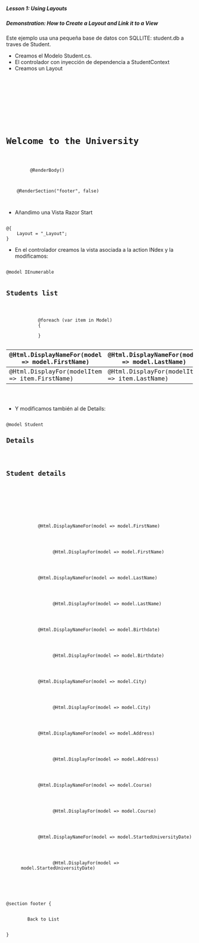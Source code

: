 ##### Lesson 1: Using Layouts
##### Demonstration: How to Create a Layout and Link it to a View


Este ejemplo usa una pequeña base de datos con SQLLITE:
student.db a traves de Student.

* Creamos el Modelo Student.cs.
* El controlador con inyección de dependencia a StudentContext
* Creamos un Layout

<pre><code>
<html>
<head>
    <meta name="viewport" content="width=device-width" />
    <title>@ViewBag.Title</title>
    <link type="text/css" rel="stylesheet" href="~/css/style-layout-example.css" />  <!-- Añadimos el style -->
</head>
<body>
    <h1>Welcome to the University</h1> <!-- Añadimos este h1 -->
    <div>  <!-- en   @@RenderBody()  es donde se pintaran las vistas que utilicen el layout-->
         @RenderBody() 
    </div>
	 <!-- puedo tener varias    @@RenderSection() -->
    @RenderSection("footer", false)
</body>
</html>
</code></pre>

* Añandimo una Vista Razor Start
<pre><code>
@{
    Layout = "_Layout";
}
</code></pre>

*  En el controlador creamos la vista asociada a la action INdex y la modificamos:

<pre><code>
@model IEnumerable<Student>

<h2>Students list</h2>
<div>
    <table class="table">
        <thead>
            <tr>
                <th>
                    @Html.DisplayNameFor(model => model.FirstName)
                </th>
                <th>
                    @Html.DisplayNameFor(model => model.LastName)
                </th>
                <th></th>
            </tr>
        </thead>
        <tbody>
            @foreach (var item in Model)
            {
                <tr>
                    <td>
                        @Html.DisplayFor(modelItem => item.FirstName)
                    </td>
                    <td>
                        @Html.DisplayFor(modelItem => item.LastName)
                    </td>
                    <td>
                        <a asp-action="Details" asp-route-id="@item.StudentId">Details</a>
                    </td>
                </tr>
            }
        </tbody>
    </table>
</div>
</code></pre>

* Y modificamos también al de Details:
<pre><code>
@model Student
<h2>Details</h2>

<h2>Student details</h2>

<div>
    <dl>
        <dt>
            @Html.DisplayNameFor(model => model.FirstName)
        </dt>
        <dd>
            @Html.DisplayFor(model => model.FirstName)
        </dd>
        <dt>
            @Html.DisplayNameFor(model => model.LastName)
        </dt>
        <dd>
            @Html.DisplayFor(model => model.LastName)
        </dd>
        <dt>
            @Html.DisplayNameFor(model => model.Birthdate)
        </dt>
        <dd>
            @Html.DisplayFor(model => model.Birthdate)
        </dd>
        <dt>
            @Html.DisplayNameFor(model => model.City)
        </dt>
        <dd>
            @Html.DisplayFor(model => model.City)
        </dd>
        <dt>
            @Html.DisplayNameFor(model => model.Address)
        </dt>
        <dd>
            @Html.DisplayFor(model => model.Address)
        </dd>
        <dt>
            @Html.DisplayNameFor(model => model.Course)
        </dt>
        <dd>
            @Html.DisplayFor(model => model.Course)
        </dd>
        <dt>
            @Html.DisplayNameFor(model => model.StartedUniversityDate)
        </dt>
        <dd>
            @Html.DisplayFor(model => model.StartedUniversityDate)
        </dd>
    </dl>
</div>
@section footer {
    <div>
        <a asp-action="Index">Back to List</a>
    </div>
}
</code></pre>
